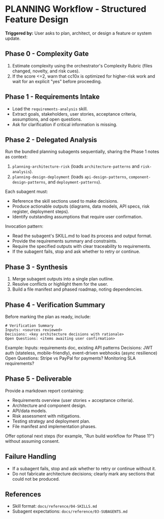 # PLANNING Workflow - Structured Feature Design

**Triggered by:** User asks to plan, architect, or design a feature or system update.

## Phase 0 - Complexity Gate
1. Estimate complexity using the orchestrator's Complexity Rubric (files changed, novelty, and risk cues).
2. If the score <=2, warn that cc10x is optimized for higher-risk work and wait for an explicit "yes" before proceeding.

## Phase 1 - Requirements Intake
- Load the `requirements-analysis` skill.
- Extract goals, stakeholders, user stories, acceptance criteria, assumptions, and open questions.
- Ask for clarification if critical information is missing.

## Phase 2 - Delegated Analysis
Run the bundled planning subagents sequentially, sharing the Phase 1 notes as context:
1. `planning-architecture-risk` (loads `architecture-patterns` and `risk-analysis`).
2. `planning-design-deployment` (loads `api-design-patterns`, `component-design-patterns`, and `deployment-patterns`).

Each subagent must:
- Reference the skill sections used to make decisions.
- Produce actionable outputs (diagrams, data models, API specs, risk register, deployment steps).
- Identify outstanding assumptions that require user confirmation.

Invocation pattern:
- Read the subagent's SKILL.md to load its process and output format.
- Provide the requirements summary and constraints.
- Require the specified outputs with clear traceability to requirements.
- If the subagent fails, stop and ask whether to retry or continue.

## Phase 3 - Synthesis
1. Merge subagent outputs into a single plan outline.
2. Resolve conflicts or highlight them for the user.
3. Build a file manifest and phased roadmap, noting dependencies.

## Phase 4 - Verification Summary
Before marking the plan as ready, include:
```
# Verification Summary
Inputs: <sources reviewed>
Decisions: <key architecture decisions with rationale>
Open Questions: <items awaiting user confirmation>
```

Example:
Inputs: requirements doc, existing API patterns
Decisions: JWT auth (stateless, mobile-friendly), event-driven webhooks (async resilience)
Open Questions: Stripe vs PayPal for payments? Monitoring SLA requirements?

## Phase 5 - Deliverable
Provide a markdown report containing:
- Requirements overview (user stories + acceptance criteria).
- Architecture and component design.
- API/data models.
- Risk assessment with mitigations.
- Testing strategy and deployment plan.
- File manifest and implementation phases.

Offer optional next steps (for example, "Run build workflow for Phase 1?") without assuming consent.

## Failure Handling
- If a subagent fails, stop and ask whether to retry or continue without it.
- Do not fabricate architecture decisions; clearly mark any sections that could not be produced.

## References
- Skill format: `docs/reference/04-SKILLS.md`
- Subagent expectations: `docs/reference/03-SUBAGENTS.md`
